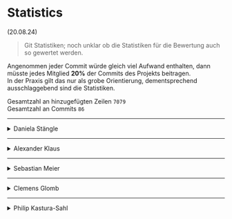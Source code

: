 # Statistics
(20.08.24)
> Git Statistiken; noch unklar ob die Statistiken für die Bewertung auch so gewertet werden.

Angenommen jeder Commit würde gleich viel Aufwand enthalten, dann müsste jedes Mitglied **20%** der Commits des Projekts beitragen. \
In der Praxis gilt das nur als grobe Orientierung, dementsprechend ausschlaggebend sind die Statistiken.

Gesamtzahl an hinzugefügten Zeilen `7079` \
Gesamtzahl an Commits `86`

---

<details>
  <summary>Daniela Stängle</summary>

  \# lines added: `565` \
  \# commits: `10` \
  % lines: `7.98%` \
  % commits: `11.63%`
</details>

---

<details>
  <summary>Alexander Klaus</summary>

  \# lines added: `1078` \
  \# commits: `16` \
  % lines: `15.23%` \
  % commits: `18.60%`
</details>

---

<details>
  <summary>Sebastian Meier</summary>

  \# lines added: `1183` \
  \# commits: `7` \
  % lines: `16.71%` \
  % commits: `8.14%`
</details>

---

<details>
  <summary>Clemens Glomb</summary>

  \# lines added: `80` \
  \# commits: `2` \
  % lines: `1.13%` \
  % commits: `2.33%`
</details>

---

<details>
  <summary>Philip Kastura-Sahl</summary>

  \# lines added: `4048` \
  \# commits: `45` \
  % lines: `57.18%` \
  % commits: `52.33%`
</details>
